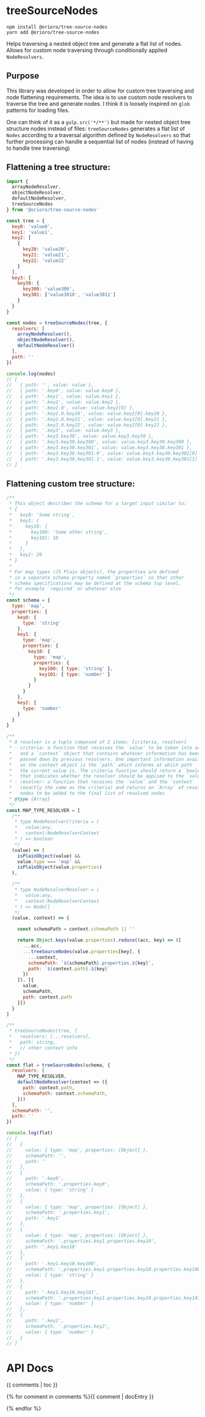 # treeSourceNodes

```
npm install @orioro/tree-source-nodes
yarn add @orioro/tree-source-nodes
```

Helps traversing a nested object tree and generate a flat list of nodes. Allows
for custom node traversing through conditionally applied `NodeResolvers`. 

## Purpose

This library was developed in order to allow for custom tree traversing
and node flattening requirements. The idea is to use custom node resolvers
to traverse the tree and generate nodes. I think it is loosely inspired on
`glob` patterns for loading files.

One can think of it as a `gulp.src('*/**')` but made for nested object tree
structure nodes instead of files: `treeSourceNodes` generates a flat list of
`Nodes` according to a traversal algorithm defined by `NodeResolvers` so that
further processing can handle a sequential list of nodes (instead of having to
handle tree traversing)

## Flattening a tree structure:
```js
import {
  arrayNodeResolver,
  objectNodeResolver,
  defaultNodeResolver,
  treeSourceNodes
} from '@orioro/tree-source-nodes'

const tree = {
  key0: 'value0',
  key1: 'value1',
  key2: [
    {
      key20: 'value20',
      key21: 'value21',
      key22: 'value22'
    }
  ],
  key3: {
    key30: {
      key300: 'value300',
      key301: ['value3010', 'value3011']
    }
  }
}

const nodes = treeSourceNodes(tree, {
  resolvers: [
    arrayNodeResolver(),
    objectNodeResolver(),
    defaultNodeResolver()
  ],
  path: ''
})

console.log(nodes)
// [
//   { path: '', value: value },
//   { path: '.key0', value: value.key0 },
//   { path: '.key1', value: value.key1 },
//   { path: '.key2', value: value.key2 },
//   { path: '.key2.0', value: value.key2[0] },
//   { path: '.key2.0.key20', value: value.key2[0].key20 },
//   { path: '.key2.0.key21', value: value.key2[0].key21 },
//   { path: '.key2.0.key22', value: value.key2[0].key22 },
//   { path: '.key3', value: value.key3 },
//   { path: '.key3.key30', value: value.key3.key30 },
//   { path: '.key3.key30.key300', value: value.key3.key30.key300 },
//   { path: '.key3.key30.key301', value: value.key3.key30.key301 },
//   { path: '.key3.key30.key301.0', value: value.key3.key30.key301[0] },
//   { path: '.key3.key30.key301.1', value: value.key3.key30.key301[1] },
// ]

```

## Flattening custom tree structure:
```js
/**
 * This object describes the schema for a target input similar to:
 * {
 *   key0: 'Some string',
 *   key1: {
 *     key10: {
 *       key100: 'Some other string',
 *       key101: 10
 *     }
 *   },
 *   key2: 20
 * }
 *
 * For map types (JS Plain objects), the properties are defined
 * in a separate schema property named `properties` so that other
 * schema specifications may be defined at the schema top level,
 * for example `required` or whatever else
 */
const schema = {
  type: 'map',
  properties: {
    key0: {
      type: 'string'
    },
    key1: {
      type: 'map',
      properties: {
        key10: {
          type: 'map',
          properties: {
            key100: { type: 'string' },
            key101: { type: 'number' }
          }
        }
      }
    },
    key2: {
      type: 'number'
    }
  }
}

/**
 * A resolver is a tuple composed of 2 items: [criteria, resolver]
 * - criteria: a function that receives the `value` to be taken into account
 *   and a `context` object that contains whatever information has been
 *   passed down by previous resolvers. One important information available
 *   on the context object is the `path` which informs at which path
 *   the current value is. The criteria function should return a `boolean`
 *   that indicates whether the resolver should be applied to the `value`
 * - resolver: a function that receives the `value` and the `context`
 *   (exactly the same as the criteria) and returns an `Array` of resolved
 *   nodes to be added to the final list of resolved nodes
 * @type {Array}
 */
const MAP_TYPE_RESOLVER = [
  /**
   * type NodeResolverCriteria = (
   *   value:any,
   *   context:NodeResolverContext
   * ) => boolean
   */
  (value) => (
    isPlainObject(value) &&
    value.type === 'map' &&
    isPlainObject(value.properties)
  ),

  /**
   * type NodeResolverResolver = (
   *   value:any,
   *   context:NodeResolverContext
   * ) => Node[]
   */
  (value, context) => {

    const schemaPath = context.schemaPath || ''

    return Object.keys(value.properties).reduce((acc, key) => ([
      ...acc,
      ...treeSourceNodes(value.properties[key], {
        ...context,
        schemaPath: `${schemaPath}.properties.${key}`,
        path: `${context.path}.${key}`
      })
    ]), [{
      value,
      schemaPath,
      path: context.path
    }])
  }
]

/**
 * treeSourceNodes(tree, {
 *   resolvers: [...resolvers],
 *   path: string,
 *   // other context info
 * })
 */
const flat = treeSourceNodes(schema, {
  resolvers: [
    MAP_TYPE_RESOLVER,
    defaultNodeResolver(context => ({
      path: context.path,
      schemaPath: context.schemaPath,
    }))
  ],
  schemaPath: '',
  path: ''
})

console.log(flat)
// [
//   {
//     value: { type: 'map', properties: [Object] },
//     schemaPath: '',
//     path: ''
//   },
//   {
//     path: '.key0',
//     schemaPath: '.properties.key0',
//     value: { type: 'string' }
//   },
//   {
//     value: { type: 'map', properties: [Object] },
//     schemaPath: '.properties.key1',
//     path: '.key1'
//   },
//   {
//     value: { type: 'map', properties: [Object] },
//     schemaPath: '.properties.key1.properties.key10',
//     path: '.key1.key10'
//   },
//   {
//     path: '.key1.key10.key100',
//     schemaPath: '.properties.key1.properties.key10.properties.key100',
//     value: { type: 'string' }
//   },
//   {
//     path: '.key1.key10.key101',
//     schemaPath: '.properties.key1.properties.key10.properties.key101',
//     value: { type: 'number' }
//   },
//   {
//     path: '.key2',
//     schemaPath: '.properties.key2',
//     value: { type: 'number' }
//   }
// ]
```

# API Docs

{{ comments | toc }}

{% for comment in comments %}{{ comment | docEntry }}

{% endfor %}
